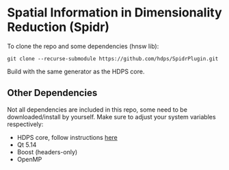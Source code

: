 # Spatial Information in Dimensionality Reduction (Spidr)

To clone the repo and some dependencies (hnsw lib):

```git clone --recurse-submodule https://github.com/hdps/SpidrPlugin.git```

Build with the same generator as the HDPS core.

## Other Dependencies
Not all dependencies are included in this repo, some need to be downloaded/install by yourself. 
Make sure to adjust your system variables respectively:
- HDPS core, follow instructions [here](https://github.com/hdps/core)
- Qt 5.14
- Boost (headers-only)
- OpenMP

